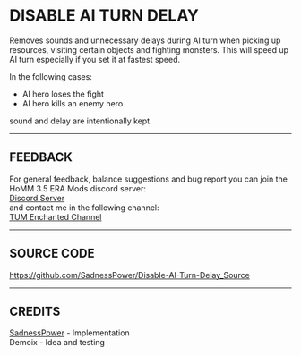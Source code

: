 # DISABLE AI TURN DELAY

Removes sounds and unnecessary delays during AI turn when picking up resources, visiting certain objects and fighting monsters.
This will speed up AI turn especially if you set it at fastest speed.

In the following cases:
- AI hero loses the fight
- AI hero kills an enemy hero
  
sound and delay are intentionally kept.

-----------------------------------------------------------------------------------------------------------------------
FEEDBACK
-----------------------------------------------------------------------------------------------------------------------
For general feedback, balance suggestions and bug report you can join the HoMM 3.5 ERA Mods discord server:  
[Discord Server](https://discord.gg/hCTMfVq6w5)  
and contact me in the following channel:  
[TUM Enchanted Channel](https://discord.com/channels/665742159307341827/1232146926078787644)  

-----------------------------------------------------------------------------------------------------------------------
SOURCE CODE
-----------------------------------------------------------------------------------------------------------------------
https://github.com/SadnessPower/Disable-AI-Turn-Delay_Source

-----------------------------------------------------------------------------------------------------------------------
CREDITS
-----------------------------------------------------------------------------------------------------------------------
[SadnessPower](mailto:fallenstar268@icqmail.com) - Implementation  
Demoix - Idea and testing
